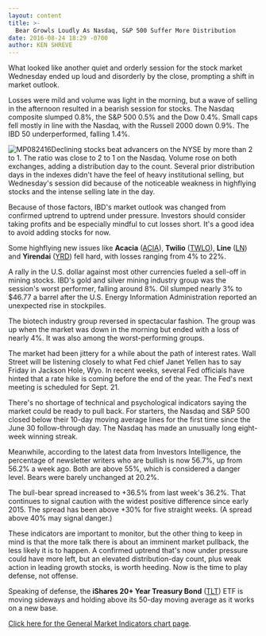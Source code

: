 ```yaml
---
layout: content
title: >-
  Bear Growls Loudly As Nasdaq, S&P 500 Suffer More Distribution
date: 2016-08-24 18:29 -0700
author: KEN SHREVE
---
```






What looked like another quiet and orderly session for the stock market Wednesday ended up loud and disorderly by the close, prompting a shift in market outlook.


Losses were mild and volume was light in the morning, but a wave of selling in the afternoon resulted in a bearish session for stocks. The Nasdaq composite slumped 0.8%, the S&P 500 0.5% and the Dow 0.4%. Small caps fell mostly in line with the Nasdaq, with the Russell 2000 down 0.9%. The IBD 50 underperformed, falling 1.4%.


![MP082416](https://www.investors.com/wp-content/uploads/2016/08/MP082416.jpg)Declining stocks beat advancers on the NYSE by more than 2 to 1. The ratio was close to 2 to 1 on the Nasdaq. Volume rose on both exchanges, adding a distribution day to the count. Several prior distribution days in the indexes didn't have the feel of heavy institutional selling, but Wednesday's session did because of the noticeable weakness in highflying stocks and the intense selling late in the day.


Because of those factors, IBD's market outlook was changed from confirmed uptrend to uptrend under pressure. Investors should consider taking profits and be especially mindful to cut losses short. It's a good idea to avoid adding stocks for now.


Some highflying new issues like **Acacia** ([ACIA](https://research.investors.com/quote.aspx?symbol=ACIA)), **Twilio** ([TWLO](https://research.investors.com/quote.aspx?symbol=TWLO)), **Line** ([LN](https://research.investors.com/quote.aspx?symbol=LN)) and **Yirendai** ([YRD](https://research.investors.com/quote.aspx?symbol=YRD)) fell hard, with losses ranging from 4% to 22%.


A rally in the U.S. dollar against most other currencies fueled a sell-off in mining stocks. IBD's gold and silver mining industry group was the session's worst performer, falling around 8%. Oil slumped nearly 3% to $46.77 a barrel after the U.S. Energy Information Administration reported an unexpected rise in stockpiles.


The biotech industry group reversed in spectacular fashion. The group was up when the market was down in the morning but ended with a loss of nearly 4%. It was also among the worst-performing groups.


The market had been jittery for a while about the path of interest rates. Wall Street will be listening closely to what Fed chief Janet Yellen has to say Friday in Jackson Hole, Wyo. In recent weeks, several Fed officials have hinted that a rate hike is coming before the end of the year. The Fed's next meeting is scheduled for Sept. 21.


There's no shortage of technical and psychological indicators saying the market could be ready to pull back. For starters, the Nasdaq and S&P 500 closed below their 10-day moving average lines for the first time since the June 30 follow-through day. The Nasdaq has made an unusually long eight-week winning streak.


Meanwhile, according to the latest data from Investors Intelligence, the percentage of newsletter writers who are bullish is now 56.7%, up from 56.2% a week ago. Both are above 55%, which is considered a danger level. Bears were barely unchanged at 20.2%.


The bull-bear spread increased to +36.5% from last week's 36.2%. That continues to signal caution with the widest positive difference since early 2015. The spread has been above +30% for five straight weeks. (A spread above 40% may signal danger.)


These indicators are important to monitor, but the other thing to keep in mind is that the more talk there is about an imminent market pullback, the less likely it is to happen. A confirmed uptrend that's now under pressure could have more left, but an elevated distribution-day count, plus weak action in leading growth stocks, is worth heeding. Now is the time to play defense, not offense.


Speaking of defense, the **iShares 20+ Year Treasury Bond** ([TLT](https://research.investors.com/quote.aspx?symbol=TLT)) ETF is moving sideways and holding above its 50-day moving average as it works on a new base.


[Click here for the General Market Indicators chart page](https://www.investors.com/wp-content/uploads/2016/08/IBD2508065643GMI.pdf).




